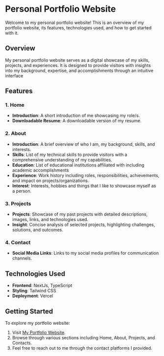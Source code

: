# Personal Portfolio Website

Welcome to my personal portfolio website! This is an overview of my portfolio website, its features, technologies used, and how to get started with it.

## Overview

My personal portfolio website serves as a digital showcase of my skills, projects, and experiences. It is designed to provide visitors with insights into my background, expertise, and accomplishments through an intuitive interface

## Features


### 1. Home
- **Introduction**: A short introduction of me showcasing my role/s.
- **Downloadable Resume**: A downloadable version of my resume.

### 2. About
- **Introduction**: A brief overview of who I am, my background, skills, and interests.
- **Skills**: List of my technical skills to provide visitors with a comprehensive understanding of my capabilities.
- **Education**: List of educational institutions affiliated with including academic accomplishments
- **Experience**:  Work history including roles, responsibilities, achievements, and impact on projects/organizations.
- **Interest**: Interests, hobbies and things that I like to showcase myself as a person.

### 3. Projects
- **Projects**: Showcase of my past projects with detailed descriptions, images, links, and technologies used.
- **Insight**: Concise analysis of selected projects, highlighting challenges, solutions, and outcomes.

### 4. Contact
- **Social Media Links**: Links to my social media profiles for communication channels.

## Technologies Used

- **Frontend**: NextJs, TypeScript
- **Styling**: Tailwind CSS
- **Deployment**: Vercel

## Getting Started

To explore my portfolio website:

1. Visit [My Portfolio Website](https://personal-portfolio-fdgv-gx6e88xh2-johnricmerques-projects.vercel.app/).
2. Browse through various sections including Home, About, Projects, and Contacts.
3. Feel free to reach out to me through the contact platforms I provided.

